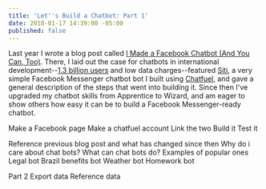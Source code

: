 ```yaml
---
title: 'Let''s Build a Chatbot: Part 1'
date: 2018-01-17 14:39:00 -05:00
published: false
---
```


Last year I wrote a blog post called [I Made a Facebook Chatbot (And You Can, Too)](https://dai-global-digital.com/facebook-chatbot.html). There, I laid out the case for chatbots in international development--[1.3 billion users](https://venturebeat.com/2017/09/14/facebook-messenger-passes-1-3-billion-monthly-active-users/) and low data charges--featured [Siti](https://www.messenger.com/t/1276881939061378), a very simple Facebook Messenger chatbot bot I built using [Chatfuel](http://www.chatfuel.com), and gave a general description of the steps that went into building it. Since then I've upgraded my chatbot skills from Apprentice to Wizard, and am eager to show others how easy it can be to build a Facebook Messenger-ready chatbot. 

<!--more-->

Make a Facebook page
Make a chatfuel account
Link the two
Build it
Test it

Reference previous blog post and what has changed since then
Why do i care about chat bots?
What can chat bots do? 
Examples of popular ones
Legal bot
Brazil benefits bot
Weather bot
Homework bot

 

Part 2
Export data
Reference data